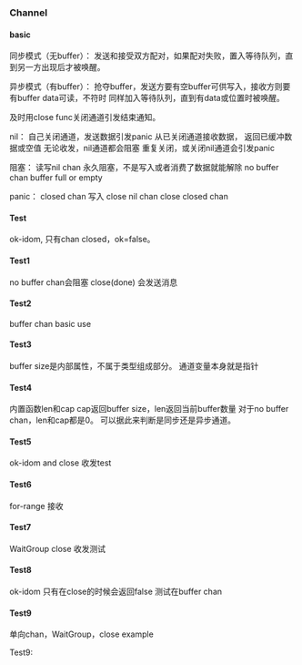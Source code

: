 ### Channel
#### basic
同步模式（无buffer）： 发送和接受双方配对，如果配对失败，置入等待队列，直到另一方出现后才被唤醒。

异步模式（有buffer）： 抢夺buffer，发送方要有空buffer可供写入，接收方则要有buffer data可读，不符时 同样加入等待队列，直到有data或位置时被唤醒。




及时用close func关闭通道引发结束通知。

nil：
自己关闭通道，发送数据引发panic
从已关闭通道接收数据， 返回已缓冲数据或空值
无论收发，nil通道都会阻塞
重复关闭，或关闭nil通道会引发panic

阻塞：
读写nil chan 永久阻塞，不是写入或者消费了数据就能解除
no buffer chan
buffer full or empty

panic：
closed chan 写入
close nil chan
close closed chan

#### Test
ok-idom, 只有chan closed，ok=false。

#### Test1
no buffer chan会阻塞
close(done) 会发送消息


#### Test2
buffer chan basic use

#### Test3
buffer size是内部属性，不属于类型组成部分。
通道变量本身就是指针

#### Test4
内置函数len和cap
cap返回buffer size，len返回当前buffer数量
对于no buffer chan，len和cap都是0。
可以据此来判断是同步还是异步通道。

#### Test5
ok-idom and close
收发test

#### Test6
for-range 接收

#### Test7
WaitGroup close
收发测试

#### Test8
ok-idom 只有在close的时候会返回false  测试在buffer chan

#### Test9
单向chan，WaitGroup，close example



Test9:
